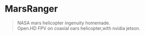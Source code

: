 # MarsRanger

> NASA mars helicopter ingenuity homemade.  
> Open.HD FPV on coaxial oars helicopter,with nvidia jetson.
